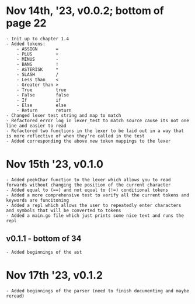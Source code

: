 
# Nov 14th, '23, v0.0.2; bottom of page 22

    - Init up to chapter 1.4
    - Added tokens: 
        - ASSIGN       =
	    - PLUS         +
	    - MINUS        -
	    - BANG         !
	    - ASTERISK     *
	    - SLASH        / 
        - Less than    <
        - Greater than >
        - True         true
        - False        false
        - If           if
        - Else         else 
        - Return       return
    - Changed lexer test string and map to match
    - Refactored error log in lexer_test to match source cause its not one line and easier to read
    - Refactored two functions in the lexer to be laid out in a way that is more reflective of when they're called in the test
    - Added corresponding the above new token mappings to the lexer

# Nov 15th '23, v0.1.0
    - Added peekChar function to the lexer which allows you to read forwards without changing the position of the current character
    - Added equal to (==) and not equal to (!=) conditional tokens
    - Added a more comprehensive test to verify all the current tokens and keywords are funcitoning
    - Added a repl which allows the user to repeatedly enter characters and symbols that will be converted to tokens
    - Added a main.go file which just prints some nice text and runs the repl

## v0.1.1 - bottom of 34
    - Added beginnings of the ast

# Nov 17th '23, v0.1.2
    - Added beginnings of the parser (need to finish documenting and maybe reread)